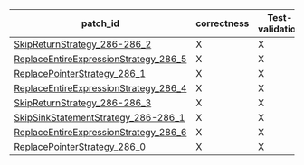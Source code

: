  | patch_id |correctness |Test-validation |NPEX-validation |
 |--- | --- | --- | --- | 
 | [SkipReturnStrategy_286-286_2](./patches/SkipReturnStrategy_286-286_2/patch.java#L295) | X | X | X | 
 | [ReplaceEntireExpressionStrategy_286_5](./patches/ReplaceEntireExpressionStrategy_286_5/patch.java#L295) | X | X | O | 
 | [ReplacePointerStrategy_286_1](./patches/ReplacePointerStrategy_286_1/patch.java#L295) | X | X | X | 
 | [ReplaceEntireExpressionStrategy_286_4](./patches/ReplaceEntireExpressionStrategy_286_4/patch.java#L295) | X | X | O | 
 | [SkipReturnStrategy_286-286_3](./patches/SkipReturnStrategy_286-286_3/patch.java#L295) | X | X | X | 
 | [SkipSinkStatementStrategy_286-286_1](./patches/SkipSinkStatementStrategy_286-286_1/patch.java#L295) | X | X | X | 
 | [ReplaceEntireExpressionStrategy_286_6](./patches/ReplaceEntireExpressionStrategy_286_6/patch.java#L295) | X | X | O | 
 | [ReplacePointerStrategy_286_0](./patches/ReplacePointerStrategy_286_0/patch.java#L295) | X | X | X | 
